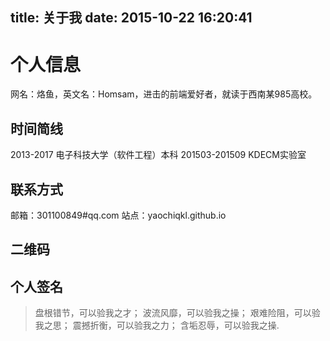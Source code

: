 title: 关于我
date: 2015-10-22 16:20:41
-----


# 个人信息 
网名：烙鱼，英文名：Homsam，进击的前端爱好者，就读于西南某985高校。
## 时间简线
2013-2017 电子科技大学（软件工程）本科
201503-201509 KDECM实验室
## 联系方式
邮箱：301100849#qq.com	
站点：yaochiqkl.github.io
## 二维码
## 个人签名
>盘根错节，可以验我之才；
波流风靡，可以验我之操；
艰难险阻，可以验我之思；
震撼折衡，可以验我之力；
含垢忍辱，可以验我之操.